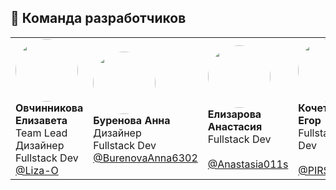 ## 👥 Команда разработчиков

<table>
  <tr>
    <!-- Первая строка -->
    <td  width="200px">
      <img src="https://avatars.githubusercontent.com/u/191477093?v=4" width="100" style="border-radius: 50%"/><br>
      <strong>Овчинникова Елизавета</strong><br>
      Team Lead<br>
      Дизайнер<br>
      Fullstack Dev<br>
      <a href="https://github.com/Liza-O">@Liza-O</a>
    </td>
    <td a width="200px">
      <img src="https://avatars.githubusercontent.com/u/191490969?v=4" width="100" style="border-radius: 50%"/><br>
      <strong>Буренова Анна</strong><br>
      Дизайнер<br>
      Fullstack Dev<br>
      <a href="https://github.com/BurenovaAnna6302">@BurenovaAnna6302</a>
    </td>
    <td  width="200px">
      <img src="https://avatars.githubusercontent.com/u/166629949?v=4" width="100" style="border-radius: 50%"/><br>
      <strong>Елизарова Анастасия</strong><br>
      Fullstack Dev<br>
      <br>
      <a href="https://github.com/Anastasia011s">@Anastasia011s</a>
    </td>
    <td  width="200px">
      <img src="https://avatars.githubusercontent.com/u/159873153?v=4" width="100" style="border-radius: 50%"/><br>
      <strong>Кочетков Егор</strong><br>
      Fullstack Dev<br>
      <br>
      <a href="https://github.com/PIRSON21">@PIRSON21</a>
    </td>
    <td " width="200px">
      <img src="https://avatars.githubusercontent.com/u/160622634?v=4" width="100" style="border-radius: 50%"/><br>
      <strong>Кувшинов Антон</strong><br>
      Fullstack Dev<br>
      <br>
      <a href="https://github.com/di-not">@di-not</a>
    </td>
  </tr>
</table>
